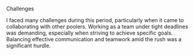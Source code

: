 Challenges

I faced many challenges during this period, particularly when it came to collaborating with other 
poolers. Working as a team under tight deadlines was demanding, especially when striving to 
achieve specific goals. Balancing effective communication and teamwork amid the rush was a significant hurdle.
